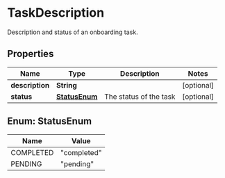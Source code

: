 

# TaskDescription

Description and status of an onboarding task.

## Properties

| Name | Type | Description | Notes |
|------------ | ------------- | ------------- | -------------|
|**description** | **String** |  |  [optional] |
|**status** | [**StatusEnum**](#StatusEnum) | The status of the task |  [optional] |



## Enum: StatusEnum

| Name | Value |
|---- | -----|
| COMPLETED | &quot;completed&quot; |
| PENDING | &quot;pending&quot; |



